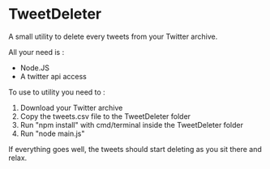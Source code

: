 # TweetDeleter

A small utility to delete every tweets from your Twitter archive.

All your need is :
- Node.JS
- A twitter api access

To use to utility you need to :
1. Download your Twitter archive
2. Copy the tweets.csv file to the TweetDeleter folder
3. Run "npm install" with cmd/terminal inside the TweetDeleter folder
4. Run "node main.js"

If everything goes well, the tweets should start deleting as you sit there and relax.